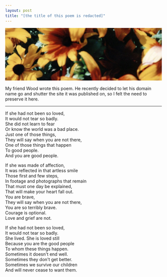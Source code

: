 ```yaml
---
layout: post
title: "[the title of this poem is redacted]"
---
```


<img src="/images/personalheader.jpg" title="John Heron Project">

My friend Wood wrote this poem. He recently decided to let his domain name go and shutter the site it was published on, so I felt the need to preserve it here.

---

If she had not been so loved,  
It would not tear so badly.  
She did not learn to fear  
Or know the world was a bad place.  
Just one of those things,  
They will say when you are not there,  
One of those things that happen  
To good people.  
And you are good people.  

If she was made of affection,  
It was reflected in that artless smile  
Those first and few steps,  
In footage and photographs that remain  
That must one day be explained,  
That will make your heart fall out.  
You are brave,  
They will say when you are not there,  
You are so terribly brave.  
Courage is optional.  
Love and grief are not.  

If she had not been so loved,  
It would not tear so badly.  
She lived. She is loved still  
Because you are the good people  
To whom these things happen.  
Sometimes it doesn't end well.  
Sometimes they don't get better.  
Sometimes we survive our children  
And will never cease to want them.  
